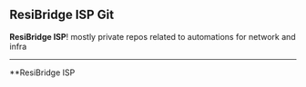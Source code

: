 ## ResiBridge ISP Git 

**ResiBridge ISP**! mostly private repos related to automations for network and infra

---

**ResiBridge ISP
